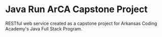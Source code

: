 # Java Run ArCA Capstone Project
 RESTful web service created as a capstone project for  Arkansas Coding Academy's Java Full Stack Program. 
